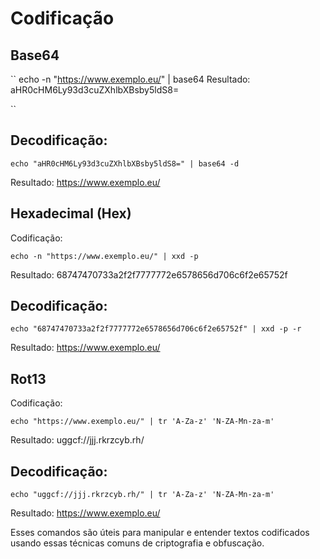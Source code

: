 # Codificação

## Base64
``
echo -n "https://www.exemplo.eu/" | base64
Resultado: aHR0cHM6Ly93d3cuZXhlbXBsby5ldS8=

``

## Decodificação:
```
echo "aHR0cHM6Ly93d3cuZXhlbXBsby5ldS8=" | base64 -d
```
Resultado: https://www.exemplo.eu/

## Hexadecimal (Hex)
Codificação:
```
echo -n "https://www.exemplo.eu/" | xxd -p
```
Resultado: 68747470733a2f2f7777772e6578656d706c6f2e65752f

## Decodificação:
```
echo "68747470733a2f2f7777772e6578656d706c6f2e65752f" | xxd -p -r
```
Resultado: https://www.exemplo.eu/

## Rot13
Codificação:

```
echo "https://www.exemplo.eu/" | tr 'A-Za-z' 'N-ZA-Mn-za-m'
```
Resultado: uggcf://jjj.rkrzcyb.rh/

## Decodificação:
```
echo "uggcf://jjj.rkrzcyb.rh/" | tr 'A-Za-z' 'N-ZA-Mn-za-m'
```
Resultado: https://www.exemplo.eu/

Esses comandos são úteis para manipular e entender textos codificados usando essas técnicas comuns de criptografia e obfuscação.
